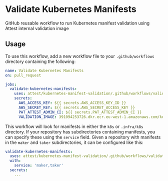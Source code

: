 # Validate Kubernetes Manifests

GitHub reusable workflow to run Kubernetes manifest validation using Attest internal validation image

## Usage

To use this workflow, add a new workflow file to your `.github/workflows` directory containing the following:
```yaml
name: Validate Kubernetes Manifests
on: pull_request

jobs:
  validate-kubernetes-manifests:
    uses: attest/kubernetes-manifest-validation/.github/workflows/validate.yaml@v1.0.0
    secrets:
      AWS_ACCESS_KEY: ${{ secrets.AWS_ACCESS_KEY_ID }}
      AWS_SECRET_KEY: ${{ secrets.AWS_SECRET_ACCESS_KEY }}
      PAT_ATTEST_ADMIN_CI: ${{ secrets.PAT_ATTEST_ADMIN_CI }}
      VALIDATION_IMAGE: 391094253726.dkr.ecr.eu-west-1.amazonaws.com/kubernetes-manifest-validation
```

This workflow will look for manifests in either the `k8s` or `.infra/k8s` directory. If your repository has 
subdirectories containing manifests, you can specify these using the `service` field. Given a repository with
manifests in the `maker` and `taker` subdirectories, it can be configured like this:
```yaml
validate-kubernetes-manifests:
  uses: attest/kubernetes-manifest-validation/.github/workflows/validate.yaml@v1.0.0
  with:
    service: 'maker,taker'
  secrets:
    ...
```
